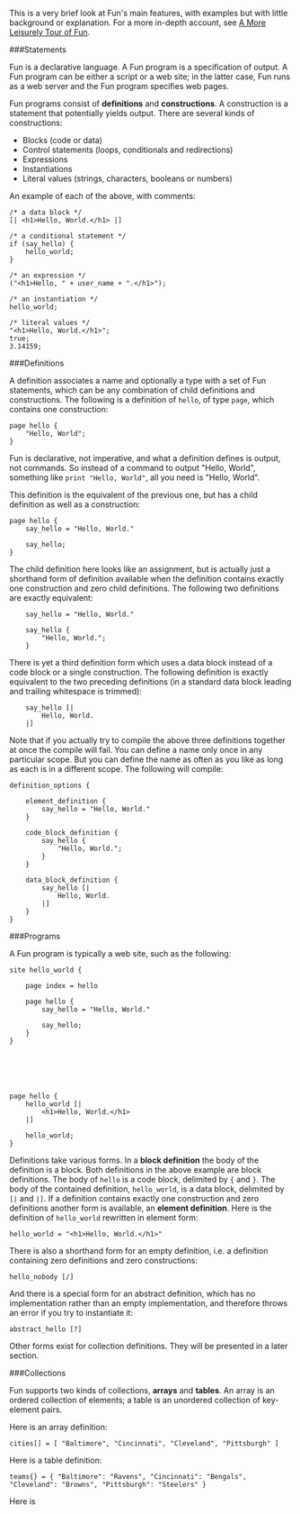 This is a very brief look at Fun's main features, with examples but with
little background or explanation.  For a more in-depth account, see 
<a href="overview?article=leisurely_tour">A More Leisurely Tour of Fun</a>.   


###Statements

Fun is a declarative language.  A Fun program is a specification 
of output.  A Fun program can be either a script or a web site; in the
latter case, Fun runs as a web server and the Fun program specifies web pages.

Fun programs consist of <b>definitions</b> and <b>constructions</b>.
A construction is a statement that potentially yields output.  There are several
kinds of constructions:

* Blocks (code or data)
* Control statements (loops, conditionals and redirections)
* Expressions
* Instantiations
* Literal values (strings, characters, booleans or numbers)

An example of each of the above, with comments:

    /* a data block */
    [| <h1>Hello, World.</h1> |]

    /* a conditional statement */
    if (say_hello) {
        hello_world;
    }

    /* an expression */
    ("<h1>Hello, " + user_name + ".</h1>");
    
    /* an instantiation */
    hello_world;
    
    /* literal values */
    "<h1>Hello, World.</h1>";
    true;
    3.14159;


###Definitions

A definition associates a name and optionally a type with a set of Fun statements, which
can be any combination of child definitions and constructions. The following is a 
definition of <code>hello</code>, of type <code>page</code>, which contains 
one construction:

    page hello {
        "Hello, World";
    }
 
Fun is declarative, not imperative, and what a definition defines is output, not commands.  So
instead of a command to output "Hello, World", something like <code>print "Hello, World"</code>,
all you need is "Hello, World".

This definition is the equivalent of the previous one, but has a child definition as well as
a construction:

    page hello {
        say_hello = "Hello, World."
    
        say_hello;
    }

The child definition here looks like an assignment, but is actually just a shorthand form of
definition available when the definition contains exactly one construction and zero child
definitions.  The following two definitions are exactly equivalent:

        say_hello = "Hello, World."
    
        say_hello {
            "Hello, World.";
        }

There is yet a third definition form which uses a data block instead of a code block or a
single construction.  The following definition is exactly equivalent to the two preceding
definitions (in a standard data block leading and trailing whitespace is trimmed):

        say_hello [|
            Hello, World.
        |]

Note that if you actually try to compile the above three definitions together at once the
compile will fail.  You can define a name only once in any particular scope.  But you can
define the name as often as you like as long as each is in a different scope.  The following
will compile:

    definition_options {
    
        element_definition {
            say_hello = "Hello, World."
        }
        
        code_block_definition {
            say_hello {
                "Hello, World.";
            }
        }
        
        data_block_definition {
            say_hello [|
                Hello, World.
            |]
        }
    }


###Programs

A Fun program is typically a web site, such as the following:

    site hello_world {
    
        page index = hello
        
        page hello {
            say_hello = "Hello, World."
     
            say_hello;
        }
    }






    page hello {
        hello_world [|
            <h1>Hello, World.</h1>
        |]
    
        hello_world;
    }

Definitions take various forms.  In a <b>block definition</b> the body of the
definition is a block. Both definitions in the above example are block definitions.
The body of <code>hello</code> is a code block, delimited by <code>{</code> and 
<code>}</code>.  The body of the contained definition, <code>hello_world</code>, 
is a data block, delimited by <code>[|</code> and <code>|]</code>.  If a definition
contains exactly one construction and zero definitions another form is available,
an <b>element definition</b>.  Here is the definition of <code>hello_world</code>
rewritten in element form:

    hello_world = "<h1>Hello, World.</h1>"
    
There is also a shorthand form for an empty definition, i.e. a definition containing
zero definitions and zero constructions:

    hello_nobody [/]
    
And there is a special form for an abstract definition, which has no implementation
rather than an empty implementation, and therefore throws an error if you try to
instantiate it:
 
    abstract_hello [?]

Other forms exist for collection definitions.  They will be presented in a later
section.



###Collections

Fun supports two kinds of collections, <b>arrays</b> and <b>tables</b>. An array is an
ordered collection of elements; a table is an unordered collection of key-element pairs.

Here is an array definition:

    cities[] = [ "Baltimore", "Cincinnati", "Cleveland", "Pittsburgh" ]

Here is a table definition:

    teams{} = { "Baltimore": "Ravens", "Cincinnati": "Bengals", "Cleveland": "Browns", "Pittsburgh": "Steelers" }    

Here is 
